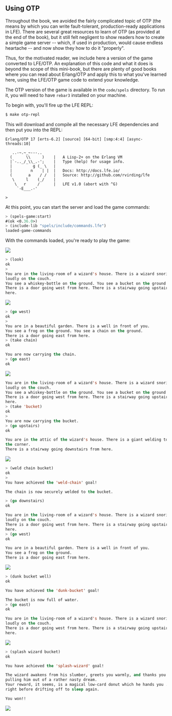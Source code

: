 ## Using OTP

Throughout the book, we avoided the fairly complicated topic of OTP (the means by which you can write fault-tolerant, production-ready applications in LFE). There are several great resources to learn of OTP (as provided at the end of the book), but it still felt negligent to show readers how to create a simple game server -- which, if used in production, would cause endless heartache -- and now show they how to do it "properly".

Thus, for the motivated reader, we include here a version of the game converted to LFE/OTP. An explanation of this code and what it does is beyond the scope of this mini-book, but there are plenty of good books where you can read about Erlang/OTP and apply this to what you've learned here, using the LFE/OTP game code to extend your knowledge.

The OTP version of the game is available in the ``code/spels`` directory. To run it, you will need to have ``rebar3`` installed on your machine.

To begin with, you'll fire up the LFE REPL:

```bash
$ make otp-repl
```

This will download and compile all the necessary LFE dependencies and then put you into the REPL:

```
Erlang/OTP 17 [erts-6.2] [source] [64-bit] [smp:4:4] [async-threads:10]

   ..-~.~_~---..
  (      \\     )    |   A Lisp-2+ on the Erlang VM
  |`-.._/_\\_.-';    |   Type (help) for usage info.
  |         g (_ \   |
  |        n    | |  |   Docs: http://docs.lfe.io/
  (       a    / /   |   Source: http://github.com/rvirding/lfe
   \     l    (_/    |
    \   r     /      |   LFE v1.0 (abort with ^G)
     `-E___.-'

>
```

At this point, you can start the server and load the game commands:

```lisp
> (spels-game:start)
#(ok <0.36.0>)
> (include-lib "spels/include/commands.lfe")
loaded-game-commands
```

With the commands loaded, you're ready to play the game:

![](../images/world.jpg)

```lisp
> (look)
ok
>
You are in the living-room of a wizard's house. There is a wizard snoring
loudly on the couch.
You see a whiskey-bottle on the ground. You see a bucket on the ground.
There is a door going west from here. There is a stairway going upstairs from
here.
```

![](../images/living_room.jpg)

```lisp
> (go west)
ok
>
You are in a beautiful garden. There is a well in front of you.
You see a frog on the ground. You see a chain on the ground.
There is a door going east from here.
> (take chain)
ok

You are now carrying the chain.
> (go east)
ok
```
![](../images/slob.jpg)
```lisp
You are in the living-room of a wizard's house. There is a wizard snoring
loudly on the couch.
You see a whiskey-bottle on the ground. You see a bucket on the ground.
There is a door going west from here. There is a stairway going upstairs from
here.
> (take 'bucket)
ok
>
You are now carrying the bucket.
> (go upstairs)
ok

You are in the attic of the wizard's house. There is a giant welding torch in
the corner.
There is a stairway going downstairs from here.
```
![](../images/weld.jpg)
```lisp
> (weld chain bucket)
ok
>
You have achieved the 'weld-chain' goal!

The chain is now securely welded to the bucket.

> (go downstairs)
ok

You are in the living-room of a wizard's house. There is a wizard snoring
loudly on the couch.
There is a door going west from here. There is a stairway going upstairs from
here.
> (go west)
ok

You are in a beautiful garden. There is a well in front of you.
You see a frog on the ground.
There is a door going east from here.
```

![](../images/dunk.jpg)

```lisp
> (dunk bucket well)
ok

You have achieved the 'dunk-bucket' goal!

The bucket is now full of water.
> (go east)
ok

You are in the living-room of a wizard's house. There is a wizard snoring
loudly on the couch.
There is a door going west from here. There is a stairway going upstairs from
here.
```
![](../images/splash.jpg)
```lisp
> (splash wizard bucket)
ok

You have achieved the 'splash-wizard' goal!

The wizard awakens from his slumber, greets you warmly, and thanks you for
pulling him out of a rather nasty dream.
Your reward, it seems, is a magical low-card donut which he hands you ...
right before drifting off to sleep again.

You won!!
```
![](../images/donut.jpg)